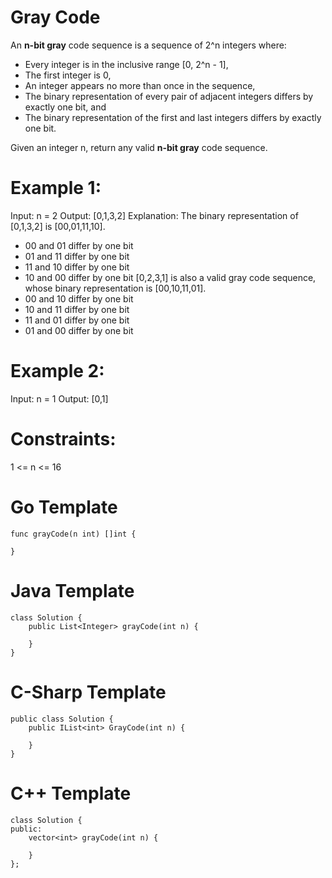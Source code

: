 # Gray Code 

An **n-bit gray** code sequence is a sequence of 2^n integers where:

  * Every integer is in the inclusive range [0, 2^n - 1],
  * The first integer is 0,
  * An integer appears no more than once in the sequence,
  * The binary representation of every pair of adjacent integers differs by exactly one bit, and
  * The binary representation of the first and last integers differs by exactly one bit.

Given an integer n, return any valid **n-bit gray** code sequence.


# Example 1:

Input: n = 2
Output: [0,1,3,2]
Explanation:
The binary representation of [0,1,3,2] is [00,01,11,10].
- 00 and 01 differ by one bit
- 01 and 11 differ by one bit
- 11 and 10 differ by one bit
- 10 and 00 differ by one bit
[0,2,3,1] is also a valid gray code sequence, whose binary representation is [00,10,11,01].
- 00 and 10 differ by one bit
- 10 and 11 differ by one bit
- 11 and 01 differ by one bit
- 01 and 00 differ by one bit

# Example 2:

Input: n = 1
Output: [0,1]

# Constraints:

1 <= n <= 16

# Go Template
```
func grayCode(n int) []int {
    
}
```

# Java Template
```
class Solution {
    public List<Integer> grayCode(int n) {
        
    }
}
```
# C-Sharp Template
```
public class Solution {
    public IList<int> GrayCode(int n) {
        
    }
}
```

# C++ Template
```
class Solution {
public:
    vector<int> grayCode(int n) {
        
    }
};
```
